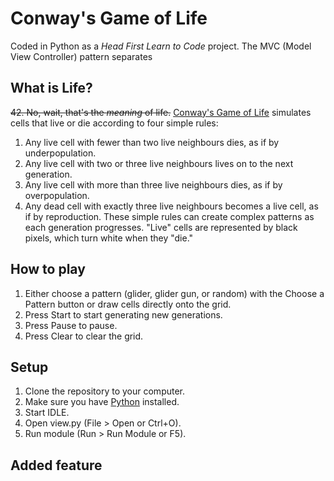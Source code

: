 # Conway's Game of Life
Coded in Python as a *Head First Learn to Code* project. The MVC (Model View Controller) pattern separates 
## What is Life?
~~42. No, wait, that's the *meaning* of life.~~ [Conway's Game of Life](https://en.wikipedia.org/wiki/Conway%27s_Game_of_Life) simulates cells that live or die according to four simple rules:
1. Any live cell with fewer than two live neighbours dies, as if by underpopulation.
2. Any live cell with two or three live neighbours lives on to the next generation.
3. Any live cell with more than three live neighbours dies, as if by overpopulation.
4. Any dead cell with exactly three live neighbours becomes a live cell, as if by reproduction.
These simple rules can create complex patterns as each generation progresses. "Live" cells are represented by black pixels, which turn white when they "die."
## How to play
1. Either choose a pattern (glider, glider gun, or random) with the Choose a Pattern button or draw cells directly onto the grid.
2. Press Start to start generating new generations.
3. Press Pause to pause.
4. Press Clear to clear the grid.
## Setup
1. Clone the repository to your computer.
2. Make sure you have [Python](https://www.python.org/downloads/) installed.
3. Start IDLE.
4. Open view.py (File > Open or Ctrl+O).
5. Run module (Run > Run Module or F5).
## Added feature
